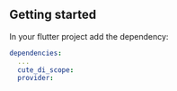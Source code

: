 ## Getting started

In your flutter project add the dependency:

```yml
dependencies:
  ...
  cute_di_scope:
  provider:
```